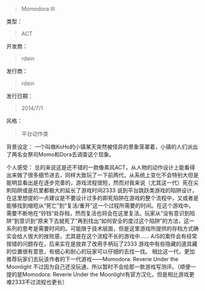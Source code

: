 > Momodora III

类型：
> ACT

开发商：
> rdein

发行商：
> rdein

发行日期：
> 2014/7/1

风格：
> 平台动作类

背景设定：
一个叫做KoHo的小镇某天突然被怪异的景象笼罩着，小镇的人们派出了两名女祭司Momo和Dora去调查这个现象。

个人感受：
总的来说这是还不错的一款像素风ACT，从人物的动作设计上能看得出来做了很多细节进去，同样大致玩了一下前两代，从系统上变化不会特别大但是能明显看出是在逐步完善的，游戏流程很短，然而对我来说（尤其这一代）死在尖刺陷阱或是坑里都极大的延长了游戏时间2333
说到平台跳跃类游戏的陷阱设计，在这里想提的一点建议是不要设计过多的即死陷阱在游戏的整个流程中，又或者是能够找到缩短从“死亡”到“复活/重开”这一个过程所需要的时间。在这个游戏中，需要不断地在“铃铛”处存档，然而复活也将会在这里复活。玩家从“没有意识到陷阱”到意识到“原来下去就死了”再到找出“如何安全的度过这个陷阱”的方法，这一系列的思考是需要时间的。可能限于技术层面，但是这里游戏所提供的存档方式确实会给人很大的挫败感，尤其是在这个流程不长的游戏中......
A/S的案件会有经常按错的问题存在，后来实在是放弃了改用手柄玩了2333
游戏中有些隐藏的道具藏的位置很有意思，有细心和耐心的玩家可以仔细的去找一找。
相比这一代，更加推荐玩家们去玩该作者的下一代游戏——Momodora: Reverie Under the Moonlight
不过因为自己还没玩通，所以暂时不会给那一款游戏写测评。（顺便一提的是Momodora: Reverie Under the Moonlight有官方汉化，但是相比游戏更难2333不过流程也更长）
